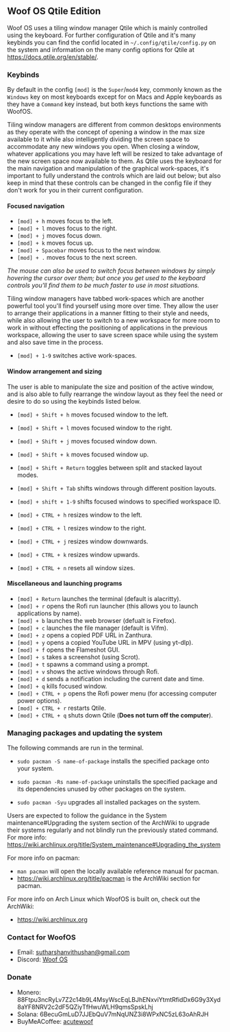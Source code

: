 ## Woof OS Qtile Edition
Woof OS uses a tiling window manager Qtile which is mainly controlled using the
keyboard. For further configuration of Qtile and it's many keybinds you can find the
confid located in `~/.config/qtile/config.py` on the system and information on the
many config options for Qtile at https://docs.qtile.org/en/stable/.

### Keybinds
By default in the config `[mod]` is the `Super`/`mod4` key, commonly known as the
`Windows` key on most keyboards except for on Macs and Apple keyboards as they have a
`Command` key instead, but both keys functions the same with WoofOS.

Tiling window managers are different from common desktops environments as they operate
with the concept of opening a window in the max size available to it while also
intelligently dividing the screen space to accommodate any new windows you open.
When closing a window, whatever applications you may have left will be resized to take
advantage of the new screen space now available to them. As Qtile uses the keyboard for
the main navigation and manipulation of the graphical work-spaces, it's important to
fully understand the controls which are laid out below; but also keep in mind that
these controls can be changed in the config file if they don't work for you in their
current configuration.

#### Focused navigation
* `[mod] + h` moves focus to the left.
* `[mod] + l` moves focus to the right.
* `[mod] + j` moves focus down.
* `[mod] + k` moves focus up.
* `[mod] + Spacebar` moves focus to the next window.
* `[mod] + .` moves focus to the next screen.

*The mouse can also be used to switch focus between windows by simply hovering the
cursor over them; but once you get used to the keyboard controls you'll find them to
be much faster to use in most situations.*

Tiling window managers have tabbed work-spaces which are another powerful tool you'll
find yourself using more over time. They allow the user to arrange their applications in
a manner fitting to their style and needs, while also allowing the user to switch to a
new workspace for more room to work in without effecting the positioning of applications
in the previous workspace, allowing the user to save screen space while using the system
and also save time in the process.

* `[mod] + 1-9` switches active work-spaces.

#### Window arrangement and sizing
The user is able to manipulate the size and position of the active window, and is also
able to fully rearrange the window layout as they feel the need or desire to do so using
the keybinds listed below.

* `[mod] + Shift + h` moves focused window to the left.
* `[mod] + Shift + l` moves focused window to the right.
* `[mod] + Shift + j` moves focused window down.
* `[mod] + Shift + k` moves focused window up.

* `[mod] + Shift + Return` toggles between split and stacked layout modes.
* `[mod] + Shift + Tab` shifts windows through different position layouts.
* `[mod] + shift + 1-9` shifts focused windows to specified workspace ID.

* `[mod] + CTRL + h` resizes window to the left.
* `[mod] + CTRL + l` resizes window to the right.
* `[mod] + CTRL + j` resizes window downwards.
* `[mod] + CTRL + k` resizes window upwards.
* `[mod] + CTRL + n` resets all window sizes.

#### Miscellaneous and launching programs
* `[mod] + Return` launches the terminal (default is alacritty).
* `[mod] + r` opens the Rofi run launcher (this allows you to launch applications by name).
* `[mod] + b` launches the web browser (defualt is Firefox).
* `[mod] + c` launches the file manager (default is Vifm).
* `[mod] + z` opens a copied PDF URL in Zanthura.
* `[mod] + y` opens a copied YouTube URL in MPV (using yt-dlp).
* `[mod] + f` opens the Flameshot GUI.
* `[mod] + s` takes a screenshot (using Scrot).
* `[mod] + t` spawns a command using a prompt.
* `[mod] + v` shows the active windows through Rofi.
* `[mod] + d` sends a notification including the current date and time.
* `[mod] + q` kills focused window.
* `[mod] + CTRL + p` opens the Rofi power menu (for accessing computer power options).
* `[mod] + CTRL + r` restarts Qtile.
* `[mod] + CTRL + q` shuts down Qtile (**Does not turn off the computer**).

### Managing packages and updating the system
The following commands are run in the terminal.

* `sudo pacman -S name-of-package` installs the specified package onto your system.
* `sudo pacman -Rs name-of-package` uninstalls the specified package and its dependencies
   unused by other packages on the system.

* `sudo pacman -Syu` upgrades all installed packages on the system.

Users are expected to follow the guidance in the System maintenance#Upgrading the system
section of the ArchWiki to upgrade their systems regularly and not blindly run the
previously stated command.
For more info: https://wiki.archlinux.org/title/System_maintenance#Upgrading_the_system

For more info on pacman:
* `man pacman` will open the locally available reference manual for pacman.
* https://wiki.archlinux.org/title/pacman is the ArchWiki section for pacman.

For more info on Arch Linux which WoofOS is built on, check out the ArchWiki:
* https://wiki.archlinux.org

### Contact for WoofOS
* Email: sutharshanvithushan@gmail.com
* Discord: [Woof OS](https://discord.gg/2G2yGUAXUS)

### Donate
* Monero: 
88Ftpu3ncRyLv7Z2c14b9L4MsyWscEqLBJhENxviYtmtRfidDx6G9y3Xyd8aYF8NRV2c2dF5QZiyTfHwuWLH9qmsSpskLhj
* Solana: 6BecuGmLuD7JJEbQuV7mNqUNZ3i8WPxNC5zL63oAhRJH
* BuyMeACoffee: [acutewoof](https://buymeacoffee.com/acutewoof)
